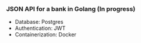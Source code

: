 ### JSON API for a bank in Golang (In progress)

- Database: Postgres
- Authentication: JWT
- Containerization: Docker
